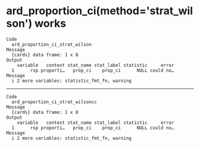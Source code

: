 # ard_proportion_ci(method='strat_wilson') works

    Code
      ard_proportion_ci_strat_wilson
    Message
      {cards} data frame: 1 x 8
    Output
        variable   context stat_name stat_label statistic     error
      1      rsp proporti…   prop_ci    prop_ci      NULL could no…
    Message
      i 2 more variables: statistic_fmt_fn, warning

---

    Code
      ard_proportion_ci_strat_wilsoncc
    Message
      {cards} data frame: 1 x 8
    Output
        variable   context stat_name stat_label statistic     error
      1      rsp proporti…   prop_ci    prop_ci      NULL could no…
    Message
      i 2 more variables: statistic_fmt_fn, warning

